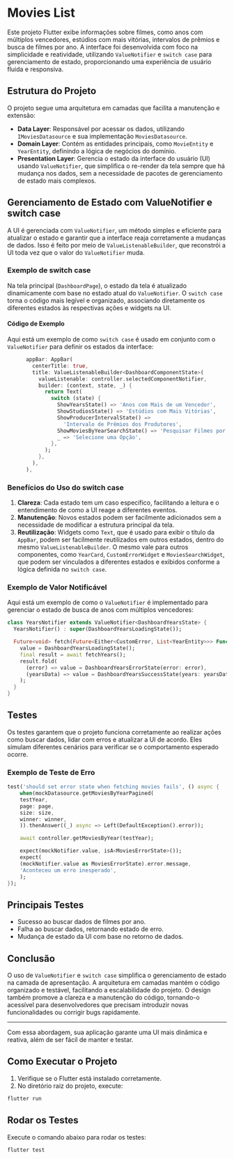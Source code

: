 
# Movies List

Este projeto Flutter exibe informações sobre filmes, como anos com múltiplos vencedores, estúdios com mais vitórias, intervalos de prêmios e busca de filmes por ano. A interface foi desenvolvida com foco na simplicidade e reatividade, utilizando `ValueNotifier` e `switch case` para gerenciamento de estado, proporcionando uma experiência de usuário fluida e responsiva.

## Estrutura do Projeto

O projeto segue uma arquitetura em camadas que facilita a manutenção e extensão:

- **Data Layer**: Responsável por acessar os dados, utilizando `IMoviesDatasource` e sua implementação `MoviesDatasource`.
- **Domain Layer**: Contém as entidades principais, como `MovieEntity` e `YearEntity`, definindo a lógica de negócios do domínio.
- **Presentation Layer**: Gerencia o estado da interface do usuário (UI) usando `ValueNotifier`, que simplifica o re-render da tela sempre que há mudança nos dados, sem a necessidade de pacotes de gerenciamento de estado mais complexos.

## Gerenciamento de Estado com ValueNotifier e switch case

A UI é gerenciada com `ValueNotifier`, um método simples e eficiente para atualizar o estado e garantir que a interface reaja corretamente a mudanças de dados. Isso é feito por meio de `ValueListenableBuilder`, que reconstrói a UI toda vez que o valor do `ValueNotifier` muda.

### Exemplo de switch case

Na tela principal (`DashboardPage`), o estado da tela é atualizado dinamicamente com base no estado atual do `ValueNotifier`. O `switch case` torna o código mais legível e organizado, associando diretamente os diferentes estados às respectivas ações e widgets na UI.

#### Código de Exemplo

Aqui está um exemplo de como `switch case` é usado em conjunto com o `ValueNotifier` para definir os estados da interface:

```dart
      appBar: AppBar(
        centerTitle: true,
        title: ValueListenableBuilder<DashboardComponentState>(
          valueListenable: controller.selectedComponentNotifier,
          builder: (context, state, _) {
            return Text(
              switch (state) {
                ShowYearsState() => 'Anos com Mais de um Vencedor',
                ShowStudiosState() => 'Estúdios com Mais Vitórias',
                ShowProducerIntervalState() =>
                  'Intervalo de Prêmios dos Produtores',
                ShowMoviesByYearSearchState() => 'Pesquisar Filmes por Ano',
                _ => 'Selecione uma Opção',
              },
            );
          },
        ),
      ),
```

### Benefícios do Uso do switch case

1. **Clareza**: Cada estado tem um caso específico, facilitando a leitura e o entendimento de como a UI reage a diferentes eventos.
2. **Manutenção**: Novos estados podem ser facilmente adicionados sem a necessidade de modificar a estrutura principal da tela.
3. **Reutilização**: Widgets como `Text`, que é usado para exibir o título da `AppBar`, podem ser facilmente reutilizados em outros estados, dentro do mesmo `ValueListenableBuilder`. O mesmo vale para outros componentes, como `YearCard`, `CustomErrorWidget` e `MoviesSearchWidget`, que podem ser vinculados a diferentes estados e exibidos conforme a lógica definida no `switch case`.

### Exemplo de Valor Notificável

Aqui está um exemplo de como o `ValueNotifier` é implementado para gerenciar o estado de busca de anos com múltiplos vencedores:

```dart
class YearsNotifier extends ValueNotifier<DashboardYearsState> {
  YearsNotifier() : super(DashboardYearsLoadingState());

  Future<void> fetch(Future<Either<CustomError, List<YearEntity>>> Function() fetchYears) async {
    value = DashboardYearsLoadingState();
    final result = await fetchYears();
    result.fold(
      (error) => value = DashboardYearsErrorState(error: error),
      (yearsData) => value = DashboardYearsSuccessState(years: yearsData),
    );
  }
}
```

## Testes

Os testes garantem que o projeto funciona corretamente ao realizar ações como buscar dados, lidar com erros e atualizar a UI de acordo. Eles simulam diferentes cenários para verificar se o comportamento esperado ocorre.

### Exemplo de Teste de Erro

```dart
test('should set error state when fetching movies fails', () async {
    when(mockDatasource.getMoviesByYearPagined(
    testYear,
    page: page,
    size: size,
    winner: winner,
    )).thenAnswer((_) async => Left(DefaultException().error));

    await controller.getMoviesByYear(testYear);

    expect(mockNotifier.value, isA<MoviesErrorState>());
    expect(
    (mockNotifier.value as MoviesErrorState).error.message,
    'Aconteceu um erro inesperado',
    );
});
```

## Principais Testes

- Sucesso ao buscar dados de filmes por ano.
- Falha ao buscar dados, retornando estado de erro.
- Mudança de estado da UI com base no retorno de dados.

## Conclusão

O uso de `ValueNotifier` e `switch case` simplifica o gerenciamento de estado na camada de apresentação. A arquitetura em camadas mantém o código organizado e testável, facilitando a escalabilidade do projeto. O design também promove a clareza e a manutenção do código, tornando-o acessível para desenvolvedores que precisam introduzir novas funcionalidades ou corrigir bugs rapidamente.

---

Com essa abordagem, sua aplicação garante uma UI mais dinâmica e reativa, além de ser fácil de manter e testar.

## Como Executar o Projeto

1. Verifique se o Flutter está instalado corretamente.
2. No diretório raiz do projeto, execute:

```bash
flutter run
```

## Rodar os Testes

Execute o comando abaixo para rodar os testes:

```bash
flutter test
```